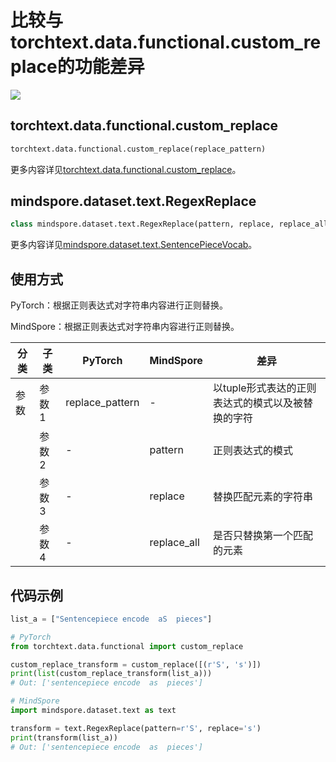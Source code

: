 # 比较与torchtext.data.functional.custom_replace的功能差异

<a href="https://gitee.com/mindspore/docs/blob/master/docs/mindspore/source_zh_cn/note/api_mapping/pytorch_diff/RegexReplace.md" target="_blank"><img src="https://mindspore-website.obs.cn-north-4.myhuaweicloud.com/website-images/master/resource/_static/logo_source.png"></a>

## torchtext.data.functional.custom_replace

```python
torchtext.data.functional.custom_replace(replace_pattern)
```

更多内容详见[torchtext.data.functional.custom_replace](https://pytorch.org/text/0.9.0/data_functional.html#load-sp-model)。

## mindspore.dataset.text.RegexReplace

```python
class mindspore.dataset.text.RegexReplace(pattern, replace, replace_all=True)
```

更多内容详见[mindspore.dataset.text.SentencePieceVocab](https://www.mindspore.cn/docs/zh-CN/master/api_python/dataset_text/mindspore.dataset.text.SentencePieceVocab.html#mindspore.dataset.text.RegexReplace)。

## 使用方式

PyTorch：根据正则表达式对字符串内容进行正则替换。

MindSpore：根据正则表达式对字符串内容进行正则替换。

| 分类 | 子类 |PyTorch | MindSpore | 差异 |
| --- | ---   | ---   | ---        |---  |
|参数 | 参数1 | replace_pattern   | -     | 以tuple形式表达的正则表达式的模式以及被替换的字符 |
|     | 参数2 | -    |pattern    | 正则表达式的模式 |
|     | 参数3 | - | replace   | 替换匹配元素的字符串 |
|     | 参数4 | - | replace_all    | 是否只替换第一个匹配的元素 |

## 代码示例

```python
list_a = ["Sentencepiece encode  aS  pieces"]

# PyTorch
from torchtext.data.functional import custom_replace

custom_replace_transform = custom_replace([(r'S', 's')])
print(list(custom_replace_transform(list_a)))
# Out: ['sentencepiece encode  as  pieces']

# MindSpore
import mindspore.dataset.text as text

transform = text.RegexReplace(pattern=r'S', replace='s')
print(transform(list_a))
# Out: ['sentencepiece encode  as  pieces']
```
